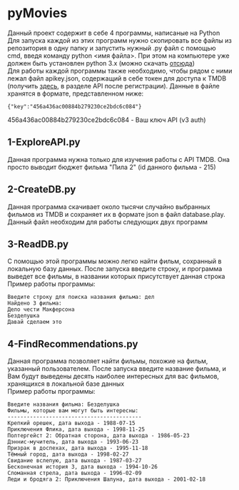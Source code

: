 # pyMovies
Данный проект содержит в себе 4 программы, написаные на Python  
Для запуска каждой из этих программ нужно скопировать все файлы из репозитория в одну папку и запустить нужный .py файл с помощью cmd, введя команду python <имя файла>. При этом на компьютере уже должен быть установлен python 3.x (можно скачать [отсюда](https://www.python.org))  
Для работы каждой программы также необходимо, чтобы рядом с ними лежал файл apikey.json, содержащий в себе токен для доступа к TMDB (получить [здесь](themoviedb.org), в разделе API после регистрации). Данные в файле хранятся в формате, представленном ниже:  
```
{"key":"456a436ac00884b279230ce2bdc6c084"}  
```
456a436ac00884b279230ce2bdc6c084 - Ваш ключ API (v3 auth)

1-ExploreAPI.py
--------------------
Данная программа нужна только для изучения работы с API TMDB. Она просто выводит бюджет фильма "Пила 2" (id данного фильма - 215)

2-CreateDB.py
--------------------
Данная программа скачивает около тысячи случайно выбранных фильмов из TMDB и сохраняет их в формате json в файл database.play. Данный файл необходим для работы следующих двух программ

3-ReadDB.py
--------------------
С помощью этой программы можно легко найти фильм, сохранный в локальную базу данных. После запуска введите строку, и программа выведет все фильмы, в названии которых присутствует данная строка  
Пример работы программы:
```
Введите строку для поиска названия фильма: дел  
Найдено 3 фильма:   
Дело чести Макферсона  
Безделушка  
Давай сделаем это  
```

4-FindRecommendations.py
--------------------
Данная программа позволяет найти фильмы, похожие на фильм, указанный пользователем. После запуска введите название фильма, и Вам будут выведены десять наиболее интересных для вас фильмов, хранящихся в локальной базе данных  
Пример работы программы:
```
Введите названия фильма: Безделушка  
Фильмы, которые вам могут быть интересны:   
------------------------------------------  
Крепкий орешек, дата выхода - 1988-07-15  
Приключения Флика, дата выхода - 1998-11-25  
Полтергейст 2: Обратная сторона, дата выхода - 1986-05-23  
Дэннис-мучитель, дата выхода - 1993-06-23  
Призрак в доспехах, дата выхода - 1995-11-18  
Тёмный город, дата выхода - 1998-02-27  
Свидание вслепую, дата выхода - 1987-03-27  
Бесконечная история 3, дата выхода - 1994-10-26  
Сломанная стрела, дата выхода - 1996-02-09  
Леди и бродяга 2: Приключения Шалуна, дата выхода - 2001-02-18  
```